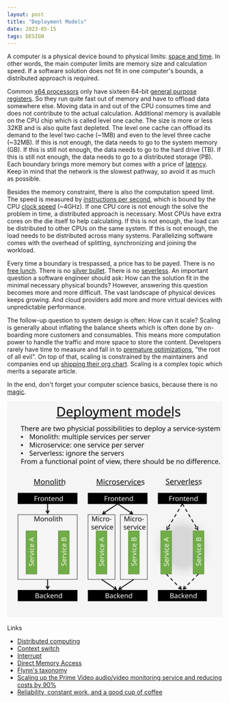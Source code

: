 ```yaml
---
layout: post
title: "Deployment Models"
date: 2023-05-15
tags: DESIGN
---
```


A computer is a physical device bound to physical limits: [space and time](https://en.wikipedia.org/wiki/Spacetime).
In other words, the main computer limits are memory size and calculation speed.
If a software solution does not fit in one computer's bounds, a distributed approach is required.

Common [x64 processors](https://en.wikipedia.org/wiki/X86-64) only have sixteen 64-bit [general purpose registers](https://en.wikipedia.org/wiki/Processor_register#GPR).
So they run quite fast out of memory and have to offload data somewhere else.
Moving data in and out of the CPU consumes time and does not contribute to the actual calculation.
Additional memory is available on the CPU chip which is called level one cache.
The size is more or less 32KB and is also quite fast depleted.
The level one cache can offload its demand to the level two cache (\~1MB) and even to the level three cache (\~32MB).
If this is not enough, the data needs to go to the system memory (GB).
If this is still not enough, the data needs to go to the hard drive (TB).
If this is still not enough, the data needs to go to a distributed storage (PB).
Each boundary brings more memory but comes with a price of [latency](https://colin-scott.github.io/personal_website/research/interactive_latency.html).
Keep in mind that the network is the slowest pathway, so avoid it as much as possible.

Besides the memory constraint, there is also the computation speed limit.
The speed is measured by [instructions per second](https://en.wikipedia.org/wiki/Instructions_per_second), which is bound by the CPU [clock speed](https://en.wikipedia.org/wiki/Clock_rate) (~4GHz).
If one CPU core is not enough the solve the problem in time, a distributed approach is necessary.
Most CPUs have extra cores on the die itself to help calculating.
If this is not enough, the load can be distributed to other CPUs on the same system.
If this is not enough, the load needs to be distributed across many systems.
Parallelizing software comes with the overhead of splitting, synchronizing and joining the workload.

Every time a boundary is trespassed, a price has to be payed.
There is no [free lunch](https://en.wikipedia.org/wiki/There_ain%27t_no_such_thing_as_a_free_lunch).
There is no [silver bullet](https://en.wikipedia.org/wiki/No_Silver_Bullet).
There is no [severless](https://en.wikipedia.org/wiki/Serverless_computing).
An important question a software engineer should ask:
How can the solution fit in the minimal necessary physical bounds?
However, answering this question becomes more and more difficult.
The vast landscape of physical devices keeps growing.
And cloud providers add more and more virtual devices with unpredictable performance. 


The follow-up question to system design is often: How can it scale?
Scaling is generally about inflating the balance sheets 
which is often done by on-boarding more customers and consumables. 
This means more computation power to handle the traffic and more space to store the content.
Developers rarely have time to measure and fall in to [premature optimizations](https://wiki.c2.com/?PrematureOptimization), "the root of all evil".
On top of that, scaling is constrained by the maintainers and companies end up [shipping their org chart](https://en.wikipedia.org/wiki/Conway's_law).
Scaling is a complex topic which merits a separate article.

In the end, don't forget your computer science basics, because there is no [magic](https://en.wikipedia.org/wiki/Clarke%27s_three_laws).

![DeploymentModels](/assets/img/DeploymentModels.svg)

Links
* [Distributed computing](https://en.wikipedia.org/wiki/Distributed_computing)
* [Context switch](https://en.wikipedia.org/wiki/Context_switch)
* [Interrupt](https://en.wikipedia.org/wiki/Interrupt)
* [Direct Memory Access](https://de.wikipedia.org/wiki/Direct_Memory_Access)
* [Flynn's taxonomy](https://en.wikipedia.org/wiki/Flynn%27s_taxonomy)
* [Scaling up the Prime Video audio/video monitoring service and reducing costs by 90%](https://www.primevideotech.com/video-streaming/scaling-up-the-prime-video-audio-video-monitoring-service-and-reducing-costs-by-90)
* [Reliability, constant work, and a good cup of coffee](https://aws.amazon.com/builders-library/reliability-and-constant-work/)